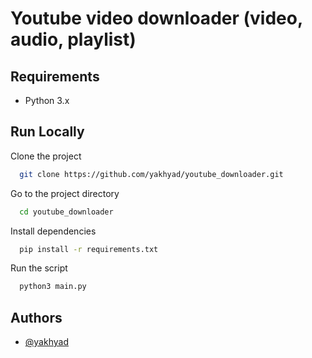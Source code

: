 # Youtube video downloader (video, audio, playlist)

## Requirements

- Python 3.x

## Run Locally

Clone the project

```bash
  git clone https://github.com/yakhyad/youtube_downloader.git
```

Go to the project directory

```bash
  cd youtube_downloader
```

Install dependencies

```bash
  pip install -r requirements.txt
```

Run the script

```bash
  python3 main.py
```

## Authors

- [@yakhyad](https://www.github.com/yakhya)
